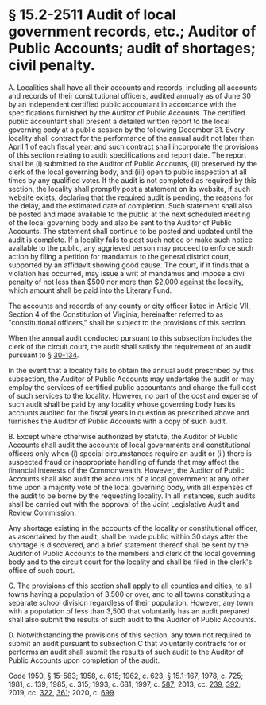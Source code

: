 # § 15.2-2511 Audit of local government records, etc.; Auditor of Public Accounts; audit of shortages; civil penalty.

<p>A. Localities shall have all their accounts and records, including all accounts and records of their constitutional officers, audited annually as of June 30 by an independent certified public accountant in accordance with the specifications furnished by the Auditor of Public Accounts. The certified public accountant shall present a detailed written report to the local governing body at a public session by the following December 31. Every locality shall contract for the performance of the annual audit not later than April 1 of each fiscal year, and such contract shall incorporate the provisions of this section relating to audit specifications and report date. The report shall be (i) submitted to the Auditor of Public Accounts, (ii) preserved by the clerk of the local governing body, and (iii) open to public inspection at all times by any qualified voter. If the audit is not completed as required by this section, the locality shall promptly post a statement on its website, if such website exists, declaring that the required audit is pending, the reasons for the delay, and the estimated date of completion. Such statement shall also be posted and made available to the public at the next scheduled meeting of the local governing body and also be sent to the Auditor of Public Accounts. The statement shall continue to be posted and updated until the audit is complete. If a locality fails to post such notice or make such notice available to the public, any aggrieved person may proceed to enforce such action by filing a petition for mandamus to the general district court, supported by an affidavit showing good cause. The court, if it finds that a violation has occurred, may issue a writ of mandamus and impose a civil penalty of not less than $500 nor more than $2,000 against the locality, which amount shall be paid into the Literary Fund.</p><p>The accounts and records of any county or city officer listed in Article VII, Section 4 of the Constitution of Virginia, hereinafter referred to as "constitutional officers," shall be subject to the provisions of this section.</p><p>When the annual audit conducted pursuant to this subsection includes the clerk of the circuit court, the audit shall satisfy the requirement of an audit pursuant to § <a href='/vacode/30-134/'>30-134</a>.</p><p>In the event that a locality fails to obtain the annual audit prescribed by this subsection, the Auditor of Public Accounts may undertake the audit or may employ the services of certified public accountants and charge the full cost of such services to the locality. However, no part of the cost and expense of such audit shall be paid by any locality whose governing body has its accounts audited for the fiscal years in question as prescribed above and furnishes the Auditor of Public Accounts with a copy of such audit.</p><p>B. Except where otherwise authorized by statute, the Auditor of Public Accounts shall audit the accounts of local governments and constitutional officers only when (i) special circumstances require an audit or (ii) there is suspected fraud or inappropriate handling of funds that may affect the financial interests of the Commonwealth. However, the Auditor of Public Accounts shall also audit the accounts of a local government at any other time upon a majority vote of the local governing body, with all expenses of the audit to be borne by the requesting locality. In all instances, such audits shall be carried out with the approval of the Joint Legislative Audit and Review Commission.</p><p>Any shortage existing in the accounts of the locality or constitutional officer, as ascertained by the audit, shall be made public within 30 days after the shortage is discovered, and a brief statement thereof shall be sent by the Auditor of Public Accounts to the members and clerk of the local governing body and to the circuit court for the locality and shall be filed in the clerk's office of such court.</p><p>C. The provisions of this section shall apply to all counties and cities, to all towns having a population of 3,500 or over, and to all towns constituting a separate school division regardless of their population. However, any town with a population of less than 3,500 that voluntarily has an audit prepared shall also submit the results of such audit to the Auditor of Public Accounts.</p><p>D. Notwithstanding the provisions of this section, any town not required to submit an audit pursuant to subsection C that voluntarily contracts for or performs an audit shall submit the results of such audit to the Auditor of Public Accounts upon completion of the audit.</p><p>Code 1950, § 15-583; 1958, c. 615; 1962, c. 623, § 15.1-167; 1978, c. 725; 1981, c. 139; 1985, c. 315; 1993, c. 681; 1997, c. <a href='http://lis.virginia.gov/cgi-bin/legp604.exe?971+ful+CHAP0587'>587</a>; 2013, cc. <a href='http://lis.virginia.gov/cgi-bin/legp604.exe?131+ful+CHAP0239'>239</a>, <a href='http://lis.virginia.gov/cgi-bin/legp604.exe?131+ful+CHAP0392'>392</a>; 2019, cc. <a href='http://lis.virginia.gov/cgi-bin/legp604.exe?191+ful+CHAP0322'>322</a>, <a href='http://lis.virginia.gov/cgi-bin/legp604.exe?191+ful+CHAP0361'>361</a>; 2020, c. <a href='http://lis.virginia.gov/cgi-bin/legp604.exe?201+ful+CHAP0699'>699</a>.</p>